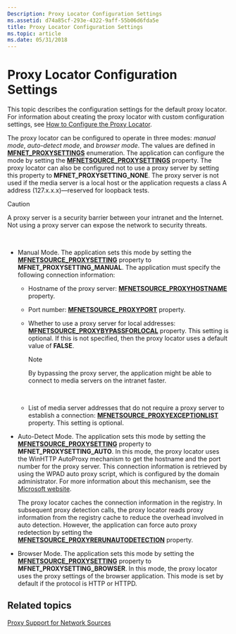 ```yaml
---
Description: Proxy Locator Configuration Settings
ms.assetid: d74a85cf-293e-4322-9aff-55b06d6fda5e
title: Proxy Locator Configuration Settings
ms.topic: article
ms.date: 05/31/2018
---
```


# Proxy Locator Configuration Settings

This topic describes the configuration settings for the default proxy locator. For information about creating the proxy locator with custom configuration settings, see [How to Configure the Proxy Locator](how-to-configure-the-proxy-locator.md).

The proxy locator can be configured to operate in three modes: *manual mode*, *auto-detect mode*, and *browser mode*. The values are defined in [**MFNET\_PROXYSETTINGS**](/windows/desktop/api/mfidl/ne-mfidl-mfnet_proxysettings) enumeration. The application can configure the mode by setting the [**MFNETSOURCE\_PROXYSETTINGS**](mfnetsource-proxysettings-property.md) property. The proxy locator can also be configured not to use a proxy server by setting this property to **MFNET\_PROXYSETTING\_NONE**. The proxy server is not used if the media server is a local host or the application requests a class A address (127.x.x.x)—reserved for loopback tests.

> [!Caution]  
> A proxy server is a security barrier between your intranet and the Internet. Not using a proxy server can expose the network to security threats.

 

-   Manual Mode. The application sets this mode by setting the [**MFNETSOURCE\_PROXYSETTING**](mfnetsource-proxysettings-property.md) property to **MFNET\_PROXYSETTING\_MANUAL**. The application must specify the following connection information:

    -   Hostname of the proxy server: [**MFNETSOURCE\_PROXYHOSTNAME**](mfnetsource-proxyhostname-property.md) property.
    -   Port number: [**MFNETSOURCE\_PROXYPORT**](mfnetsource-proxyport-property.md) property.
    -   Whether to use a proxy server for local addresses: [**MFNETSOURCE\_PROXYBYPASSFORLOCAL**](mfnetsource-proxybypassforlocal-property.md) property. This setting is optional. If this is not specified, then the proxy locator uses a default value of **FALSE**.

        > [!Note]  
        > By bypassing the proxy server, the application might be able to connect to media servers on the intranet faster.

         

    -   List of media server addresses that do not require a proxy server to establish a connection: [**MFNETSOURCE\_PROXYEXCEPTIONLIST**](mfnetsource-proxyexceptionlist-property.md) property. This setting is optional.

-   Auto-Detect Mode. The application sets this mode by setting the [**MFNETSOURCE\_PROXYSETTING**](mfnetsource-proxysettings-property.md) property to **MFNET\_PROXYSETTING\_AUTO**. In this mode, the proxy locator uses the WinHTTP AutoProxy mechanism to get the hostname and the port number for the proxy server. This connection information is retrieved by using the WPAD auto proxy script, which is configured by the domain administrator. For more information about this mechanism, see the [Microsoft website](https://msdn2.microsoft.com/library/aa384240.aspx).

    The proxy locator caches the connection information in the registry. In subsequent proxy detection calls, the proxy locator reads proxy information from the registry cache to reduce the overhead involved in auto detection. However, the application can force auto proxy redetection by setting the [**MFNETSOURCE\_PROXYRERUNAUTODETECTION**](mfnetsource-proxyrerunautodetection-property.md) property.

-   Browser Mode. The application sets this mode by setting the [**MFNETSOURCE\_PROXYSETTING**](mfnetsource-proxysettings-property.md) property to **MFNET\_PROXYSETTING\_BROWSER**. In this mode, the proxy locator uses the proxy settings of the browser application. This mode is set by default if the protocol is HTTP or HTTPD.

## Related topics

<dl> <dt>

[Proxy Support for Network Sources](proxy-support-for-network-sources.md)
</dt> </dl>

 

 



